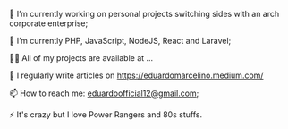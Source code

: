 🔭 I’m currently working on personal projects switching sides with an arch corporate enterprise; 

🌱 I’m currently PHP, JavaScript, NodeJS, React and Laravel;

👨‍💻 All of my projects are available at ...

📝 I regularly write articles on https://eduardomarcelino.medium.com/

📫 How to reach me: eduardoofficial12@gmail.com;

⚡ It's crazy but I love Power Rangers and 80s stuffs. 


<!---
marcelinoedu/marcelinoedu is a ✨ special ✨ repository because its `README.md` (this file) appears on your GitHub profile.
You can click the Preview link to take a look at your changes.
--->
